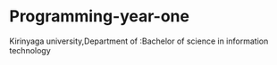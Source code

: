 # Programming-year-one
Kirinyaga university,Department of :Bachelor of science in information technology 
